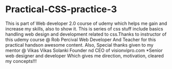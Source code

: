 # Practical-CSS-practice-3
This is part of Web developer 2.0 course of udemy which helps me gain and increase my skills, also to show it. This is series of css stuff include basics handling web design and development related to css.Thanks to instructor of this udemy course @ Rob Percival Web Developer And Teacher for this practical handson awesome content. Also, Special thanks given to my mentor @ Vikas Vikas Solanki Founder nd CEO of visionvipro.com *Senior web designer and developer Which gives me direction, motivation, cleared my concepts!!!
